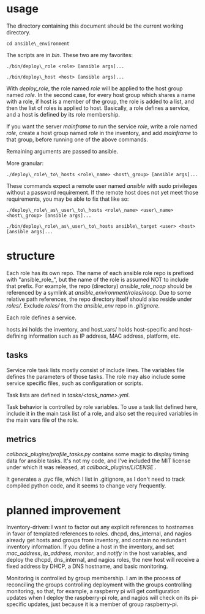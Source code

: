 # usage

The directory containing this document should be the current working directory.

  `cd ansible\_environment`

The scripts are in *bin*.  These two are my favorites:

  `./bin/deploy\_role <role> [ansible args]...`

  `./bin/deploy\_host <host> [ansible args]...`

With *deploy\_role*, the role named *role* will be applied to the host
group named *role*.  In the second case, for every host group which shares
a name with a role, if host is a member of the group, the role is added to
a list, and then the list of roles is applied to host.  Basically, a role
defines a service, and a host is defined by its role membership.

If you want the server *mainframe* to run the service *role*, write a role
named *role*, create a host group named *role* in the inventory, and
add *mainframe* to that group, before running one of the above commands.

Remaining arguments are passed to ansible.

More granular:

  `./deploy\_role\_to\_hosts <role\_name> <host\_group> [ansible args]...`

These commands expect a remote user named *ansible* with sudo privileges
without a password requirement.  If the remote host does not yet meet those
requirements, you may be able to fix that like so:

  `./deploy\_role\_as\_user\_to\_hosts <role\_name> <user\_name> <host\_group> [ansible args]...`

  `./bin/deploy\_role\_as\_user\_to\_hosts ansible\_target <user> <host> [ansible args]...`

# structure

Each role has its own repo.  The name of each ansible role repo is prefixed
with "ansible\_role\_", but the name of the role is assumed NOT to include that
prefix.  For example, the repo (directory) *ansible\_role\_noop* should be
referenced by a symlink at *ansible\_environment/roles/noop*.  Due to some
relative path references, the repo directory itself should also reside under
*roles/*.  Exclude *roles/* from the *ansible\_env* repo in *.gitignore*.

Each role defines a service.

hosts.ini holds the inventory, and host\_vars/ holds host-specific and
host-defining information such as IP address, MAC address, platform, etc.

## tasks

Service role task lists mostly consist of include lines.  The variables file
defines the parameters of those tasks.  The role may also include some service
specific files, such as configuration or scripts.

Task lists are defined in *tasks/<task\_name>.yml*.

Task behavior is controlled by role variables.  To use a task list defined
here, include it in the main task list of a role, and also set the required
variables in the main vars file of the role.

## metrics

*callback\_plugins/profile\_tasks.py* contains some magic to display timing
data for ansible tasks.  It's not my code, and I've included the MIT license
under which it was released, at *callback\_plugins/LICENSE* .

It generates a .pyc file, which I list in .gitignore, as I don't need to track
compiled python code, and it seems to change very frequently.

# planned improvement

Inventory-driven:  I want to factor out any explicit references to hostnames in
favor of templated references to roles.  dhcpd, dns\_internal, and nagios
already get hosts and groups from inventory, and contain no redundant inventory
information.  If you define a host in the inventory, and set *mac\_address*,
*ip\_address*, *monitor*, and *notify* in the host variables, and deploy the
dhcpd, dns\_internal, and nagios roles, the new host will receive a fixed
address by DHCP, a DNS hostname, and basic monitoring.  

Monitoring is controlled by group membership.  I am in the process of
reconciling the groups controlling deployment with the groups controlling
monitoring, so that, for example, a raspberry pi will get configuration updates
when I deploy the raspberry-pi role, and nagios will check on its pi-specific
updates, just because it is a member of group raspberry-pi.
